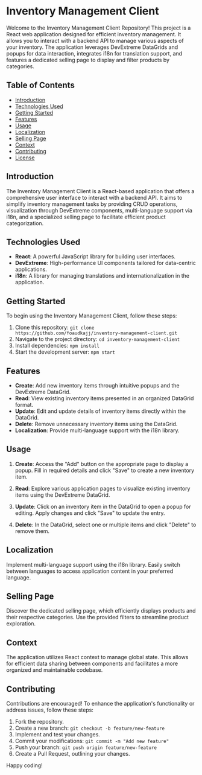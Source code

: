 # Inventory Management Client

Welcome to the Inventory Management Client Repository! This project is a React web application designed for efficient inventory management. It allows you to interact with a backend API to manage various aspects of your inventory. The application leverages DevExtreme DataGrids and popups for data interaction, integrates i18n for translation support, and features a dedicated selling page to display and filter products by categories.

## Table of Contents
- [Introduction](#introduction)
- [Technologies Used](#technologies-used)
- [Getting Started](#getting-started)
- [Features](#features)
- [Usage](#usage)
- [Localization](#localization)
- [Selling Page](#selling-page)
- [Context](#context)
- [Contributing](#contributing)
- [License](#license)

## Introduction
The Inventory Management Client is a React-based application that offers a comprehensive user interface to interact with a backend API. It aims to simplify inventory management tasks by providing CRUD operations, visualization through DevExtreme components, multi-language support via i18n, and a specialized selling page to facilitate efficient product categorization.

## Technologies Used
- **React**: A powerful JavaScript library for building user interfaces.
- **DevExtreme**: High-performance UI components tailored for data-centric applications.
- **i18n**: A library for managing translations and internationalization in the application.

## Getting Started
To begin using the Inventory Management Client, follow these steps:

1. Clone this repository: `git clone https://github.com/foaudkajj/inventory-management-client.git`
2. Navigate to the project directory: `cd inventory-management-client`
3. Install dependencies: `npm install`
4. Start the development server: `npm start`

## Features
- **Create**: Add new inventory items through intuitive popups and the DevExtreme DataGrid.
- **Read**: View existing inventory items presented in an organized DataGrid format.
- **Update**: Edit and update details of inventory items directly within the DataGrid.
- **Delete**: Remove unnecessary inventory items using the DataGrid.
- **Localization**: Provide multi-language support with the i18n library.

## Usage
1. **Create**: Access the "Add" button on the appropriate page to display a popup. Fill in required details and click "Save" to create a new inventory item.

2. **Read**: Explore various application pages to visualize existing inventory items using the DevExtreme DataGrid.

3. **Update**: Click on an inventory item in the DataGrid to open a popup for editing. Apply changes and click "Save" to update the entry.

4. **Delete**: In the DataGrid, select one or multiple items and click "Delete" to remove them.

## Localization
Implement multi-language support using the i18n library. Easily switch between languages to access application content in your preferred language.

## Selling Page
Discover the dedicated selling page, which efficiently displays products and their respective categories. Use the provided filters to streamline product exploration.

## Context
The application utilizes React context to manage global state. This allows for efficient data sharing between components and facilitates a more organized and maintainable codebase.

## Contributing
Contributions are encouraged! To enhance the application's functionality or address issues, follow these steps:

1. Fork the repository.
2. Create a new branch: `git checkout -b feature/new-feature`
3. Implement and test your changes.
4. Commit your modifications: `git commit -m "Add new feature"`
5. Push your branch: `git push origin feature/new-feature`
6. Create a Pull Request, outlining your changes.


Happy coding!
